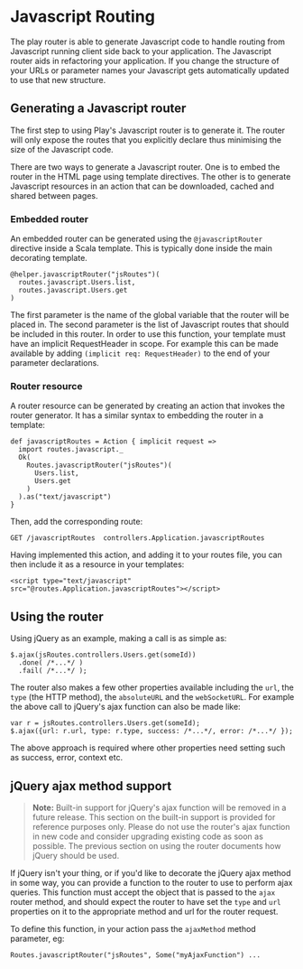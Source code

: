 # Javascript Routing

The play router is able to generate Javascript code to handle routing from Javascript running client side back to your application. The Javascript router aids in refactoring your application. If you change the structure of your URLs or parameter names your Javascript gets automatically updated to use that new structure.

## Generating a Javascript router

The first step to using Play's Javascript router is to generate it. The router will only expose the routes that you explicitly declare thus minimising the size of the Javascript code.

There are two ways to generate a Javascript router. One is to embed the router in the HTML page using template directives. The other is to generate Javascript resources in an action that can be downloaded, cached and shared between pages.

### Embedded router

An embedded router can be generated using the ``@javascriptRouter`` directive inside a Scala template. This is typically done inside the main decorating template.

    @helper.javascriptRouter("jsRoutes")(
      routes.javascript.Users.list,
      routes.javascript.Users.get
    )

The first parameter is the name of the global variable that the router will be placed in. The second parameter is the list of Javascript routes that should be included in this router. In order to use this function, your template must have an implicit RequestHeader in scope. For example this can be made available by adding ``(implicit req:
RequestHeader)`` to the end of your parameter declarations.

### Router resource

A router resource can be generated by creating an action that invokes the router generator. It has a similar syntax to embedding the router in a template:

    def javascriptRoutes = Action { implicit request =>
      import routes.javascript._
      Ok(
        Routes.javascriptRouter("jsRoutes")(
          Users.list,
          Users.get
        )
      ).as("text/javascript")
    }
    
Then, add the corresponding route:

    GET /javascriptRoutes  controllers.Application.javascriptRoutes

Having implemented this action, and adding it to your routes file, you can then include it as a resource in your templates:

    <script type="text/javascript" src="@routes.Application.javascriptRoutes"></script>

## Using the router

Using jQuery as an example, making a call is as simple as:

    $.ajax(jsRoutes.controllers.Users.get(someId))
      .done( /*...*/ )
      .fail( /*...*/ );

The router also makes a few other properties available including the ``url``, the ``type`` (the HTTP method), the ``absoluteURL`` and the ``webSocketURL``. For example the above call to jQuery's ajax function can also be made like:

    var r = jsRoutes.controllers.Users.get(someId);
    $.ajax({url: r.url, type: r.type, success: /*...*/, error: /*...*/ });

The above approach is required where other properties need setting such as success, error, context etc.

## jQuery ajax method support

> **Note:** Built-in support for jQuery's ajax function will be removed in a future release. This section on the built-in support is provided for reference purposes only. Please do not use the router's ajax function in new code and consider upgrading existing code as soon as possible. The previous section on using the router documents how jQuery should be used.

If jQuery isn't your thing, or if you'd like to decorate the jQuery ajax method in some way, you can provide a function to the router to use to perform ajax queries. This function must accept the object that is passed to the ``ajax`` router method, and should expect the router to have set the ``type`` and ``url`` properties on it to the appropriate method and url for the router request.

To define this function, in your action pass the ``ajaxMethod`` method parameter, eg:

    Routes.javascriptRouter("jsRoutes", Some("myAjaxFunction") ...

